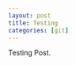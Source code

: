 ```yaml
---                                                                                                           
layout: post                                                                                                  
title: Testing                                                       
categories: [git]                                                                                    
---                                                                                                           
```

Testing Post.